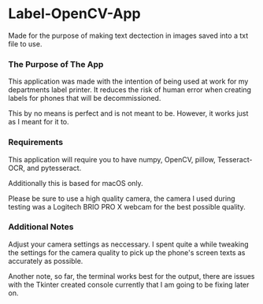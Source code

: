 # Label-OpenCV-App
Made for the purpose of making text dectection in images saved into a txt file to use.


### The Purpose of The App

This application was made with the intention of being used at work for my departments label printer. It reduces the risk of human error when creating labels for phones that will be decommissioned. 

This by no means is perfect and is not meant to be. However, it works just as I meant for it to.

### Requirements

This application will require you to have numpy, OpenCV, pillow, Tesseract-OCR, and pytesseract.

Additionally this is based for macOS only. 

Please be sure to use a high quality camera, the camera I used during testing was a Logitech BRIO PRO X webcam for the best possible quality. 

### Additional Notes

Adjust your camera settings as neccessary. I spent quite a while tweaking the settings for the camera quality to pick up the phone's screen texts as accurately as possible.

Another note, so far, the terminal works best for the output, there are issues with the Tkinter created console currently that I am going to be fixing later on. 